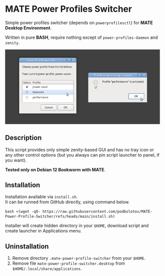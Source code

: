 # MATE Power Profiles Switcher
Simple power profiles switcher (depends on `powerprofilesctl`) for **MATE Desktop Environment**.

Written in pure **BASH**, require nothing except of `power-profiles-daemon` and `zenity`.

![App Screenshot](screenshot.png "App Screenshot")

## Description

This script provides only simple zenity-based GUI and has no tray icon or any other control options (but you always can pin script launcher to panel, if you want).

**Tested only on Debian 12 Bookworm with MATE**.

## Installation
Installation available via `install.sh`.\
It can be runned from GitHub directly, using command below.
```
bash <(wget -qO- https://raw.githubusercontent.com/podbolotov/MATE-Power-Profile-Switcher/refs/heads/main/install.sh)

```
Installer will create hidden directory in your `$HOME`, download script and create launcher in Applications menu. 

## Uninstallation
1. Remove directory `.mate-power-profile-switcher` from your `$HOME`. 
2. Remove file `mate-power-profile-switcher.desktop` from `$HOME/.local/share/applications`.
